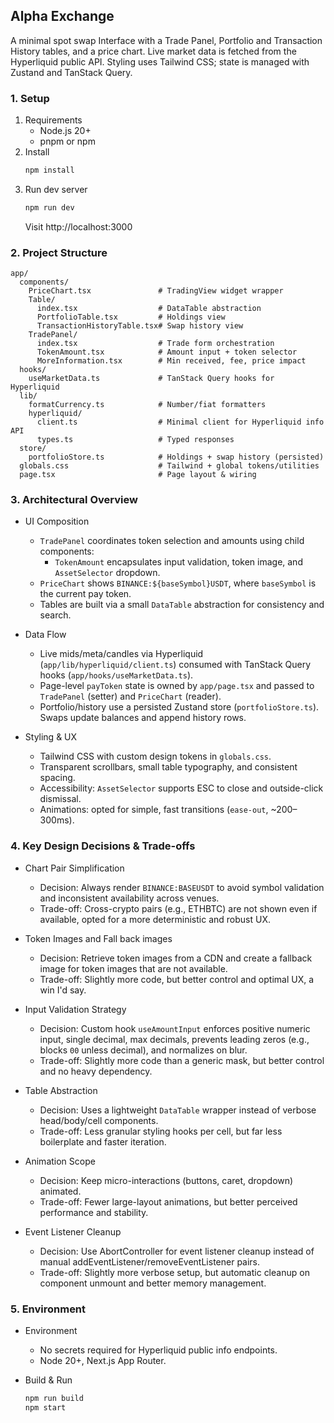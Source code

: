 ## Alpha Exchange

A minimal spot swap Interface with a Trade Panel, Portfolio and Transaction History tables, and a price chart. Live market data is fetched from the Hyperliquid public API. Styling uses Tailwind CSS; state is managed with Zustand and TanStack Query.

### 1. Setup

1. Requirements
   - Node.js 20+
   - pnpm or npm
2. Install
   ```bash
   npm install
   ```
3. Run dev server
   ```bash
   npm run dev
   ```
   Visit http://localhost:3000

### 2. Project Structure

```
app/
  components/
    PriceChart.tsx               # TradingView widget wrapper
    Table/
      index.tsx                  # DataTable abstraction
      PortfolioTable.tsx         # Holdings view
      TransactionHistoryTable.tsx# Swap history view
    TradePanel/
      index.tsx                  # Trade form orchestration
      TokenAmount.tsx            # Amount input + token selector
      MoreInformation.tsx        # Min received, fee, price impact
  hooks/
    useMarketData.ts             # TanStack Query hooks for Hyperliquid
  lib/
    formatCurrency.ts            # Number/fiat formatters
    hyperliquid/
      client.ts                  # Minimal client for Hyperliquid info API
      types.ts                   # Typed responses
  store/
    portfolioStore.ts            # Holdings + swap history (persisted)
  globals.css                    # Tailwind + global tokens/utilities
  page.tsx                       # Page layout & wiring
```

### 3. Architectural Overview

- UI Composition

  - `TradePanel` coordinates token selection and amounts using child components:
    - `TokenAmount` encapsulates input validation, token image, and `AssetSelector` dropdown.
  - `PriceChart` shows `BINANCE:${baseSymbol}USDT`, where `baseSymbol` is the current pay token.
  - Tables are built via a small `DataTable` abstraction for consistency and search.

- Data Flow

  - Live mids/meta/candles via Hyperliquid (`app/lib/hyperliquid/client.ts`) consumed with TanStack Query hooks (`app/hooks/useMarketData.ts`).
  - Page-level `payToken` state is owned by `app/page.tsx` and passed to `TradePanel` (setter) and `PriceChart` (reader).
  - Portfolio/history use a persisted Zustand store (`portfolioStore.ts`). Swaps update balances and append history rows.

- Styling & UX
  - Tailwind CSS with custom design tokens in `globals.css`.
  - Transparent scrollbars, small table typography, and consistent spacing.
  - Accessibility: `AssetSelector` supports ESC to close and outside-click dismissal.
  - Animations: opted for simple, fast transitions (`ease-out`, ~200–300ms).

### 4. Key Design Decisions & Trade-offs

- Chart Pair Simplification

  - Decision: Always render `BINANCE:BASEUSDT` to avoid symbol validation and inconsistent availability across venues.
  - Trade-off: Cross-crypto pairs (e.g., ETHBTC) are not shown even if available, opted for a more deterministic and robust UX.

- Token Images and Fall back images

  - Decision: Retrieve token images from a CDN and create a fallback image for token images that are not available.
  - Trade-off: Slightly more code, but better control and optimal UX, a win I'd say.

- Input Validation Strategy

  - Decision: Custom hook `useAmountInput` enforces positive numeric input, single decimal, max decimals, prevents leading zeros (e.g., blocks `00` unless decimal), and normalizes on blur.
  - Trade-off: Slightly more code than a generic mask, but better control and no heavy dependency.

- Table Abstraction

  - Decision: Uses a lightweight `DataTable` wrapper instead of verbose head/body/cell components.
  - Trade-off: Less granular styling hooks per cell, but far less boilerplate and faster iteration.

- Animation Scope

  - Decision: Keep micro-interactions (buttons, caret, dropdown) animated.
  - Trade-off: Fewer large-layout animations, but better perceived performance and stability.

- Event Listener Cleanup
  - Decision: Use AbortController for event listener cleanup instead of manual addEventListener/removeEventListener pairs.
  - Trade-off: Slightly more verbose setup, but automatic cleanup on component unmount and better memory management.

### 5. Environment

- Environment

  - No secrets required for Hyperliquid public info endpoints.
  - Node 20+, Next.js App Router.

- Build & Run

  ```bash
  npm run build
  npm start
  ```
